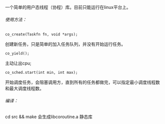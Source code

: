 一个简单的用户态线程（协程）库。目前只能运行在linux平台上。

###### 使用方法：

```
co_create(Taskfn fn, void *args);
```
创建新任务，只是简单的加入任务队列，并没有开始运行任务。

```
co_yield();
```
主动让出cpu;

```
co_sched.start(int min, int max);
```

开始调度任务，会阻塞调用方，直到所有的任务都做完，可以指定最小调度线程数和最大调度线程数。

###### 编译：

cd  src && make 会生成libcoroutine.a 静态库







